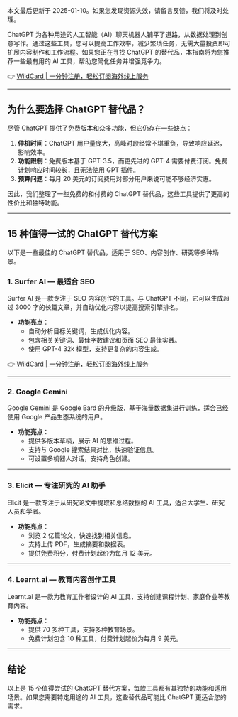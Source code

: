 本文最后更新于 2025-01-10。如果您发现资源失效，请留言反馈，我们将及时处理。

ChatGPT 为各种用途的人工智能（AI）聊天机器人铺平了道路，从数据处理到创意写作。通过这些工具，您可以提高工作效率，减少繁琐任务，无需大量投资即可扩展内容制作和工作流程。如果您正在寻找 ChatGPT 的替代品，本指南将为您推荐一些最有用的 AI 工具，帮助您简化任务并增强竞争力。

👉 [WildCard | 一分钟注册，轻松订阅海外线上服务](https://bit.ly/bewildcard)

---

## 为什么要选择 ChatGPT 替代品？

尽管 ChatGPT 提供了免费版本和众多功能，但它仍存在一些缺点：

1. **停机时间**：ChatGPT 用户量庞大，高峰时段经常不堪重负，导致响应延迟，影响效率。
2. **功能限制**：免费版本基于 GPT-3.5，而更先进的 GPT-4 需要付费订阅。免费计划响应时间较长，且无法使用 GPT 插件。
3. **预算问题**：每月 20 美元的订阅费用对部分用户来说可能不够经济实惠。

因此，我们整理了一些免费的和付费的 ChatGPT 替代品，这些工具提供了更高的性价比和独特功能。

---

## 15 种值得一试的 ChatGPT 替代方案

以下是一些最佳的 ChatGPT 替代品，适用于 SEO、内容创作、研究等多种场景。

### 1. **Surfer AI — 最适合 SEO**

Surfer AI 是一款专注于 SEO 内容创作的工具。与 ChatGPT 不同，它可以生成超过 3000 字的长篇文章，并自动优化内容以提高搜索引擎排名。

- **功能亮点**：
  - 自动分析目标关键词，生成优化内容。
  - 包含相关关键词、最佳字数建议和页面 SEO 最佳实践。
  - 使用 GPT-4 32k 模型，支持更复杂的内容生成。

👉 [WildCard | 一分钟注册，轻松订阅海外线上服务](https://bit.ly/bewildcard)

---

### 2. **Google Gemini**

Google Gemini 是 Google Bard 的升级版，基于海量数据集进行训练，适合已经使用 Google 产品生态系统的用户。

- **功能亮点**：
  - 提供多版本草稿，展示 AI 的思维过程。
  - 支持与 Google 搜索结果对比，快速验证信息。
  - 可设置多机器人对话，支持角色创建。

---

### 3. **Elicit — 专注研究的 AI 助手**

Elicit 是一款专注于从研究论文中提取和总结数据的 AI 工具，适合大学生、研究人员和学者。

- **功能亮点**：
  - 浏览 2 亿篇论文，快速找到相关信息。
  - 支持上传 PDF，生成摘要和数据表。
  - 提供免费积分，付费计划起价为每月 12 美元。

---

### 4. **Learnt.ai — 教育内容创作工具**

Learnt.ai 是一款为教育工作者设计的 AI 工具，支持创建课程计划、家庭作业等教育内容。

- **功能亮点**：
  - 提供 70 多种工具，支持多种教育场景。
  - 免费计划包含 10 种工具，付费计划起价为每月 9 美元。

---

## 结论

以上是 15 个值得尝试的 ChatGPT 替代方案，每款工具都有其独特的功能和适用场景。如果您需要特定用途的 AI 工具，这些替代品可能比 ChatGPT 更适合您的需求。